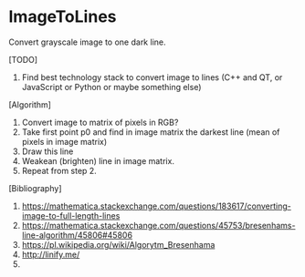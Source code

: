 # ImageToLines
Convert grayscale image to one dark line.

[TODO]
1. Find best technology stack to convert image to lines (C++ and QT, or JavaScript or Python or maybe something else)

[Algorithm]
1. Convert image to matrix of pixels in RGB?
2. Take first point p0 and find in image matrix the darkest line (mean of pixels in image matrix)
3. Draw this line
4. Weakean (brighten) line in image matrix.
5. Repeat from step 2.

[Bibliography]
1. https://mathematica.stackexchange.com/questions/183617/converting-image-to-full-length-lines
2. https://mathematica.stackexchange.com/questions/45753/bresenhams-line-algorithm/45806#45806
3. https://pl.wikipedia.org/wiki/Algorytm_Bresenhama
4. http://linify.me/
5. 
